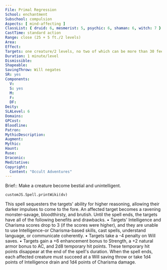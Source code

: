 ```yaml
---
File: Primal Regression
School: enchantment
Subschool: compulsion
Aspects: [ mind-affecting ]
ClassList: { druid: 6, mesmerist: 5, psychic: 6, shaman: 6, witch: 7 }
CastTime: standard action
Range: close (25 + 5 ft./2 levels)
Area: 
Effect: 
Targets: one creature/2 levels, no two of which can be more than 30 feet apart
Duration: 1 minute/level
Dismissible: 
Shapeable: 
SavingThrow: Will negates
SR: yes
Components:
  V: 
  S: yes
  M: 
  F: 
  DF: 
Deity: 
SLALevel: 6
Domains: 
GPCost: 
Bloodline: 
Patron: 
MythicDescription: 
Augment: 
Mythic: 
Haunt: 
Ruse: 
Draconic: 
Meditative: 
Copyright:
  Content: "Occult Adventures"
---
```

Brief:: Make a creature become bestial and unintelligent.

```dataviewjs
customJS.Spell.printWiki(dv)
```

This spell sequesters the targets' ability for higher reasoning, allowing their darker impulses to come to the fore. An affected target becomes a ravening monster-savage, bloodthirsty, and brutish. Until the spell ends, the targets have all of the following benefits and drawbacks.  • Targets' Intelligence and Charisma scores drop to 3 (if the scores were higher), and they are unable to use Intelligence-or Charisma-based skills, cast spells, understand language, or communicate coherently.  • Targets take a -4 penalty on Will saves.  • Targets gain a +6 enhancement bonus to Strength, a +2 natural armor bonus to AC, and 2d8 temporary hit points. These temporary hit points disappear at the end of the spell's duration.  When the spell ends, each affected creature must succeed at a Will saving throw or take 1d4 points of Intelligence drain and 1d4 points of Charisma damage.
